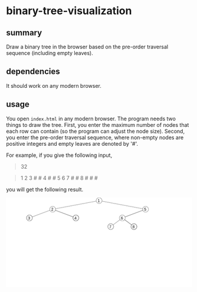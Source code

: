 # binary-tree-visualization

## summary

Draw a binary tree in the browser based on the pre-order traversal sequence (including empty leaves).

## dependencies

It should work on any modern browser.

## usage

You open `index.html` in any modern browser.
The program needs two things to draw the tree.
First, you enter the maximum number of nodes that each row can contain (so the program can adjust the node size).
Second, you enter the pre-order traversal sequence, where non-empty nodes are positive integers and empty leaves are denoted by '#'.

For example, if you give the following input,

> 32

> 1 2 3 # # 4 # # 5 6 7 # # 8 # # #

you will get the following result.

![](example.png)
